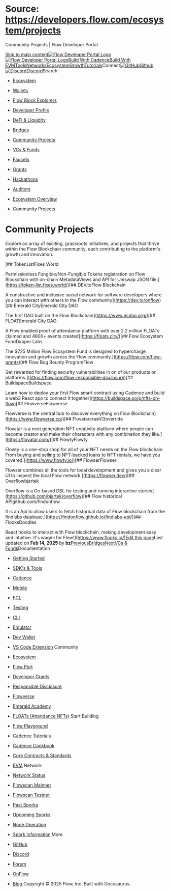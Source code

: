 # Source: https://developers.flow.com/ecosystem/projects




Community Projects | Flow Developer Portal





[Skip to main content](#__docusaurus_skipToContent_fallback)[![Flow Developer Portal Logo](/img/flow-docs-logo-dark.png)![Flow Developer Portal Logo](/img/flow-docs-logo-light.png)](/)[Build With Cadence](/build/flow)[Build With EVM](/evm/about)[Tools](/tools/flow-cli)[Networks](/networks/flow-networks)[Ecosystem](/ecosystem)[Growth](/growth)[Tutorials](/tutorials)Connect[![GitHub]()Github](https://github.com/onflow)[![Discord]()Discord](https://discord.gg/flow)Search

* [Ecosystem](/ecosystem)
* [Wallets](/ecosystem/wallets)
* [Flow Block Explorers](/ecosystem/block-explorers)
* [Developer Profile](/ecosystem/developer-profile)
* [DeFi & Liquidity](/ecosystem/defi-liquidity)
* [Bridges](/ecosystem/bridges)
* [Community Projects](/ecosystem/projects)
* [VCs & Funds](/ecosystem/vcs-and-funds)
* [Faucets](/ecosystem/faucets)
* [Grants](/ecosystem/grants)
* [Hackathons](/ecosystem/hackathons)
* [Auditors](/ecosystem/auditors)
* [Ecosystem Overview](/ecosystem/overview)


* Community Projects
# Community Projects

Explore an array of exciting, grassroots initiatives, and projects that thrive within the Flow Blockchain community, each contributing to the platform's growth and innovation.

[## TokenListFixes World

Permissionless Fungible/Non-Fungible Tokens registration on Flow Blockchain with on-chain MetadataViews and API for Uniswap JSON file.](https://token-list.fixes.world/)[## DEV.toFlow Blockchain

A constructive and inclusive social network for software developers where you can interact with others in the Flow community](https://dev.to/onflow)[## Emerald CityEmerald City DAO

The first DAO built on the Flow Blockchain](https://www.ecdao.org/)[## FLOATEmerald City DAO

A Flow enabled proof of attendance platform with over 2.2 million FLOATs claimed and 4600+ events created](https://floats.city/)[## Flow Ecosystem FundDapper Labs

The $725 Million Flow Ecosystem Fund is designed to hypercharge innovation and growth across the Flow community.](https://flow.com/flow-grants)[## Flow Bug Bounty ProgramFlow

Get rewarded for finding security vulnerabilities in on of our products or platforms.](https://flow.com/flow-responsible-disclosure)[## BuildspaceBuildspace

Learn how to deploy your first Flow smart contract using Cadence and build a web3 React app to connect it together](https://buildspace.so/p/nfts-on-flow)[## FlowverseFlowverse

Flowverse is the central hub to discover everything on Flow Blockchain](https://www.flowverse.co/)[## Flovatarcrash13override

Flovatar is a next generation NFT creativity platform where people can become creator and make their characters with any combination they like.](https://flovatar.com/)[## FlowtyFlowty

Flowty is a one-stop shop for all of your NFT needs on the Flow blockchain. From buying and selling to NFT-backed loans to NFT rentals, we have you covered.](https://www.flowty.io/)[## FlowserFlowser

Flowser combines all the tools for local development and gives you a clear UI to inspect the local Flow network.](https://flowser.dev/)[## Overflowbjartek

Overflow is a Go-based DSL for testing and running interactive stories](https://github.com/bjartek/overflow)[## Flow historical APIgithub.com/findonflow

It is an Api to allow users to fetch historical data of Flow blockchain from the findlabs database.](https://findonflow.github.io/findlabs-api/)[## FlooksDoodles

React hooks to interact with Flow blockchain, making development easy and intuitive. It's wagmi for Flow!](https://www.flooks.io/)[Edit this page](https://github.com/onflow/docs/tree/main/docs/ecosystem/projects.mdx)Last updated on **Feb 14, 2025** by **bz**[PreviousBridges](/ecosystem/bridges)[NextVCs & Funds](/ecosystem/vcs-and-funds)Documentation

* [Getting Started](/build/getting-started/contract-interaction)
* [SDK's & Tools](/tools)
* [Cadence](https://cadence-lang.org/docs/)
* [Mobile](/build/guides/mobile/overview)
* [FCL](/tools/clients/fcl-js)
* [Testing](/build/smart-contracts/testing)
* [CLI](/tools/flow-cli)
* [Emulator](/tools/emulator)
* [Dev Wallet](https://github.com/onflow/fcl-dev-wallet)
* [VS Code Extension](/tools/vscode-extension)
Community

* [Ecosystem](/ecosystem)
* [Flow Port](https://port.onflow.org/)
* [Developer Grants](https://github.com/onflow/developer-grants)
* [Responsible Disclosure](https://flow.com/flow-responsible-disclosure)
* [Flowverse](https://www.flowverse.co/)
* [Emerald Academy](https://academy.ecdao.org/)
* [FLOATs (Attendance NFTs)](https://floats.city/)
Start Building

* [Flow Playground](https://play.flow.com/)
* [Cadence Tutorials](https://cadence-lang.org/docs/tutorial/first-steps)
* [Cadence Cookbook](https://open-cadence.onflow.org)
* [Core Contracts & Standards](/build/core-contracts)
* [EVM](/evm/about)
Network

* [Network Status](https://status.onflow.org/)
* [Flowscan Mainnet](https://flowdscan.io/)
* [Flowscan Testnet](https://testnet.flowscan.io/)
* [Past Sporks](/networks/node-ops/node-operation/past-sporks)
* [Upcoming Sporks](/networks/node-ops/node-operation/upcoming-sporks)
* [Node Operation](/networks/node-ops)
* [Spork Information](/networks/node-ops/node-operation/spork)
More

* [GitHub](https://github.com/onflow)
* [Discord](https://discord.gg/flow)
* [Forum](https://forum.onflow.org/)
* [OnFlow](https://onflow.org/)
* [Blog](https://flow.com/blog)
Copyright © 2025 Flow, Inc. Built with Docusaurus.

